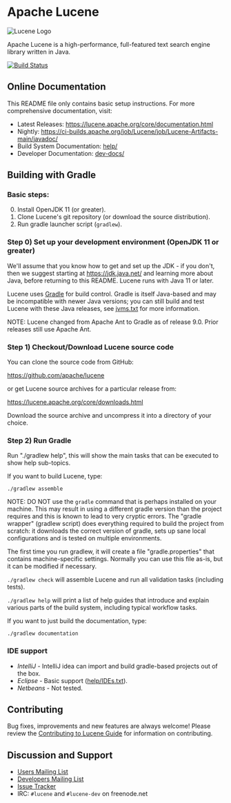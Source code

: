 <!--
    Licensed to the Apache Software Foundation (ASF) under one or more
    contributor license agreements.  See the NOTICE file distributed with
    this work for additional information regarding copyright ownership.
    The ASF licenses this file to You under the Apache License, Version 2.0
    the "License"); you may not use this file except in compliance with
    the License.  You may obtain a copy of the License at

        http://www.apache.org/licenses/LICENSE-2.0

    Unless required by applicable law or agreed to in writing, software
    distributed under the License is distributed on an "AS IS" BASIS,
    WITHOUT WARRANTIES OR CONDITIONS OF ANY KIND, either express or implied.
    See the License for the specific language governing permissions and
    limitations under the License.
 -->

# Apache Lucene

![Lucene Logo](https://lucene.apache.org/theme/images/lucene/lucene_logo_green_300.png?v=0e493d7a)

Apache Lucene is a high-performance, full-featured text search engine library
written in Java.

[![Build Status](https://ci-builds.apache.org/job/Lucene/job/Lucene-Artifacts-main/badge/icon?subject=Lucene)](https://ci-builds.apache.org/job/Lucene/job/Lucene-Artifacts-main/)

## Online Documentation

This README file only contains basic setup instructions.  For more
comprehensive documentation, visit:

- Latest Releases: <https://lucene.apache.org/core/documentation.html>
- Nightly: <https://ci-builds.apache.org/job/Lucene/job/Lucene-Artifacts-main/javadoc/>
- Build System Documentation: [help/](./help/)
- Developer Documentation: [dev-docs/](./dev-docs/)

## Building with Gradle

### Basic steps:
  
  0. Install OpenJDK 11 (or greater).
  1. Clone Lucene's git repository (or download the source distribution).
  2. Run gradle launcher script (`gradlew`).

### Step 0) Set up your development environment (OpenJDK 11 or greater)

We'll assume that you know how to get and set up the JDK - if you
don't, then we suggest starting at https://jdk.java.net/ and learning
more about Java, before returning to this README. Lucene runs with
Java 11 or later. 

Lucene uses [Gradle](https://gradle.org/) for build control. Gradle is itself Java-based
and may be incompatible with newer Java versions; you can still build and test 
Lucene with these Java releases, see [jvms.txt](./help/jvms.txt) for more information.

NOTE: Lucene changed from Apache Ant to Gradle as of release 9.0. Prior releases
still use Apache Ant.

### Step 1) Checkout/Download Lucene source code

You can clone the source code from GitHub:

  https://github.com/apache/lucene
  
or get Lucene source archives for a particular release from:

  https://lucene.apache.org/core/downloads.html

Download the source archive and uncompress it into a directory of your choice.

### Step 2) Run Gradle

Run "./gradlew help", this will show the main tasks that can be executed to 
show help sub-topics.

If you want to build Lucene, type:

```
./gradlew assemble
```

NOTE: DO NOT use the `gradle` command that is perhaps installed on your machine. This may
result in using a different gradle version than the project requires and this is known
to lead to very cryptic errors. The "gradle wrapper" (gradlew script) does everything
required to build the project from scratch: it downloads the correct version of gradle,
sets up sane local configurations and is tested on multiple environments.

The first time you run gradlew, it will create a file "gradle.properties" that
contains machine-specific settings. Normally you can use this file as-is, but it
can be modified if necessary.

`./gradlew check` will assemble Lucene and run all validation
  tasks (including tests).

`./gradlew help` will print a list of help guides that introduce and explain
  various parts of the build system, including typical workflow tasks.

If you want to just build the documentation, type:

```
./gradlew documentation
```

### IDE support

- *IntelliJ* - IntelliJ idea can import and build gradle-based projects out of the box.
- *Eclipse*  - Basic support ([help/IDEs.txt](https://github.com/apache/lucene/blob/main/help/IDEs.txt#L7)).
- *Netbeans* - Not tested.

## Contributing

Bug fixes, improvements and new features are always welcome!
Please review the [Contributing to Lucene
Guide](https://cwiki.apache.org/confluence/display/lucene/HowToContribute) for information on
contributing.

## Discussion and Support

- [Users Mailing List](https://lucene.apache.org/core/discussion.html#java-user-list-java-userluceneapacheorg)
- [Developers Mailing List](https://lucene.apache.org/core/discussion.html#developer-lists)
- [Issue Tracker](https://issues.apache.org/jira/browse/LUCENE)
- IRC: `#lucene` and `#lucene-dev` on freenode.net
